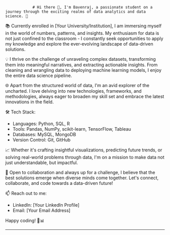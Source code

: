 				# Hi there 👋, I'm Bavenraj, a passionate student on a journey through the exciting realms of data analytics and data science. 🚀

📚 Currently enrolled in [Your University/Institution], I am immersing myself in the world of numbers, patterns, and insights. My enthusiasm for data is not just confined to the classroom - I constantly seek opportunities to apply my knowledge and explore the ever-evolving landscape of data-driven solutions.

💡 I thrive on the challenge of unraveling complex datasets, transforming them into meaningful narratives, and extracting actionable insights. From cleaning and wrangling data to deploying machine learning models, I enjoy the entire data science pipeline.

🌐 Apart from the structured world of data, I'm an avid explorer of the uncharted. I love delving into new technologies, frameworks, and methodologies, always eager to broaden my skill set and embrace the latest innovations in the field.

🛠️ Tech Stack:
- Languages: Python, SQL, R
- Tools: Pandas, NumPy, scikit-learn, TensorFlow, Tableau
- Databases: MySQL, MongoDB
- Version Control: Git, GitHub

📈 Whether it's crafting insightful visualizations, predicting future trends, or solving real-world problems through data, I'm on a mission to make data not just understandable, but impactful.

🌱 Open to collaboration and always up for a challenge, I believe that the best solutions emerge when diverse minds come together. Let's connect, collaborate, and code towards a data-driven future!

📫 Reach out to me:
- LinkedIn: [Your LinkedIn Profile]
- Email: [Your Email Address]

Happy coding! 🚀📊

---

<!--
**Bavenraj/Bavenraj** is a ✨ _special_ ✨ repository because its `README.md` (this file) appears on your GitHub profile.

Here are some ideas to get you started:

- 🔭 I’m currently working on ...
- 🌱 I’m currently learning ...
- 👯 I’m looking to collaborate on ...
- 🤔 I’m looking for help with ...
- 💬 Ask me about ...
- 📫 How to reach me: ...
- 😄 Pronouns: ...
- ⚡ Fun fact: ...
-->
